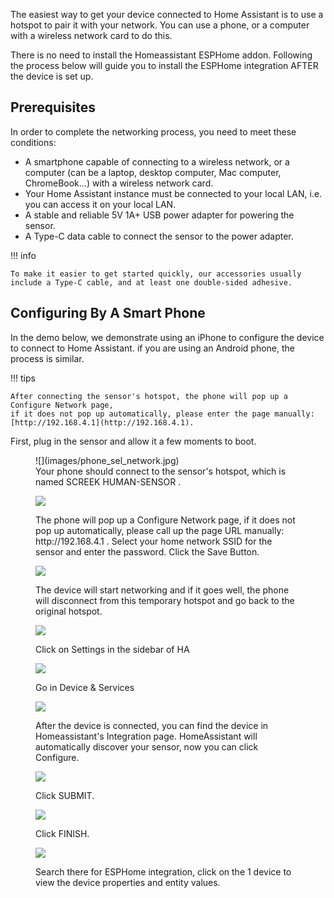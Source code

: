 The easiest way to get your device connected to Home Assistant is to use a hotspot to pair it with your network. You can use a phone, or a computer with a wireless network card to do this.

There is no need to install the Homeassistant ESPHome addon.  Following the process below will guide you to install the ESPHome integration AFTER the device is set up.

## Prerequisites

In order to complete the networking process, you need to meet these conditions:

- A smartphone capable of connecting to a wireless network, or a computer (can be a laptop, desktop computer, Mac computer, ChromeBook...) with a wireless network card.
- Your Home Assistant instance must be connected to your local LAN, i.e. you can access it on your local LAN.
- A stable and reliable 5V 1A+ USB power adapter for powering the sensor.
- A Type-C data cable to connect the sensor to the power adapter.


!!! info

	To make it easier to get started quickly, our accessories usually include a Type-C cable, and at least one double-sided adhesive.

## Configuring By A Smart Phone

In the demo below, we demonstrate using an iPhone to configure the device to connect to Home Assistant. if you are using an Android phone, the process is similar.   

!!! tips

	After connecting the sensor's hotspot, the phone will pop up a Configure Network page, 
	if it does not pop up automatically, please enter the page manually: [http://192.168.4.1](http://192.168.4.1).

First, plug in the sensor and allow it a few moments to boot.  

<figure markdown>
![](images/phone_sel_network.jpg)
<figcaption>Your phone should connect to the sensor's hotspot, which is named SCREEK HUMAN-SENSOR .</figcaption>

![](images/phone_save_pw.png)
<figcaption>The phone will pop up a Configure Network page, if it does not pop up automatically, please call up the page URL manually: http://192.168.4.1 . Select your home network SSID for the sensor and enter the password. Click the Save Button.</figcaption>

![](images/phone_wait_config_nw.png)
<figcaption>The device will start networking and if it goes well, the phone will disconnect from this temporary hotspot and go back to the original hotspot.</figcaption>

![](images/phone_setting_in_ha.png)
<figcaption>Click on Settings in the sidebar of HA</figcaption>

![](images/phone_device_in_ha.png)
<figcaption>Go in Device & Services</figcaption>

![](images/phone_config_btn_in_ha.jpg)
<figcaption>After the device is connected, you can find the device in Homeassistant's Integration page. HomeAssistant will automatically discover your sensor, now you can click Configure.</figcaption>

![](images/phone_submit_device_in_ha.jpg)
<figcaption>Click SUBMIT.</figcaption>

![](images/phone_finish_in_ha.png)
<figcaption>Click FINISH.</figcaption>

![](images/phone_device.png)
<figcaption>Search there for ESPHome integration, click on the 1 device to view the device properties and entity values.</figcaption>

</figure>